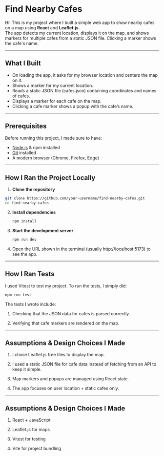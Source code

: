 # Find Nearby Cafes 

Hi! This is my project where I built a simple web app to show nearby cafes on a map using **React** and **Leaflet.js**.  
The app detects my current location, displays it on the map, and shows markers for multiple cafes from a static JSON file. Clicking a marker shows the cafe's name.

---

## What I Built

- On loading the app, it asks for my browser location and centers the map on it.
- Shows a marker for my current location.
- Reads a static JSON file (cafes.json) containing coordinates and names of cafes.
- Displays a marker for each cafe on the map.
- Clicking a cafe marker shows a popup with the cafe’s name.

---

## Prerequisites

Before running this project, I made sure to have:

- [Node.js](https://nodejs.org/en/) & npm installed
- [Git](https://git-scm.com/) installed
- A modern browser (Chrome, Firefox, Edge)

---

## How I Ran the Project Locally

1. **Clone the repository**
```bash
git clone https://github.com/your-username/find-nearby-cafes.git
cd find-nearby-cafes
```
2. **Install dependencies**
   
   ```bash
   npm install
   
3. **Start the development server**
   
   ```bash
   npm run dev
   
5. Open the URL shown in the terminal (usually http://localhost:5173) to see the app.

---
## How I Ran Tests
I used Vitest to test my project. To run the tests, I simply did:

```bash
npm run test
```

The tests I wrote include:

1. Checking that the JSON data for cafes is parsed correctly.

2. Verifying that cafe markers are rendered on the map.

---
## Assumptions & Design Choices I Made

1. I chose Leaflet.js free tiles to display the map.

2. I used a static JSON file for cafe data instead of fetching from an API to keep it simple.

3. Map markers and popups are managed using React state.

4. The app focuses on user location + static cafes only.

---
## Assumptions & Design Choices I Made

1. React + JavaScript

2. Leaflet.js for maps

3. Vitest for testing

4. Vite for project bundling

